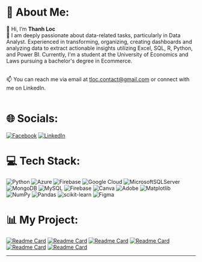 # 💫 About Me:
👋 Hi, I’m **Thanh Loc**<br>👀 I am deeply passionate about data-related tasks, particularly in Data Analyst. Experienced in transforming, organizing, creating dashboards and analyzing data to extract actionable insights utilizing Excel, SQL, R, Python, and Power BI. Currently, I'm a student at the University of Economics and Laws pursuing a bachelor's degree in Ecommerce.

<br>📫 You can reach me via email at tloc.contact@gmail.com or connect with me on LinkedIn.<br><br>

# 🌐 Socials:
[![Facebook](https://img.shields.io/badge/Facebook-%231877F2.svg?logo=Facebook&logoColor=white)](https://facebook.com/https://www.facebook.com/thanh.loc.50999405/) [![LinkedIn](https://img.shields.io/badge/LinkedIn-%230077B5.svg?logo=linkedin&logoColor=white)](https://linkedin.com/in/https://www.linkedin.com/in/ledacthanhloc/) 


# 💻 Tech Stack:
![Python](https://img.shields.io/badge/python-3670A0?style=flat&logo=python&logoColor=ffdd54) ![Azure](https://img.shields.io/badge/azure-%230072C6.svg?style=flat&logo=microsoftazure&logoColor=white) ![Firebase](https://img.shields.io/badge/firebase-%23039BE5.svg?style=flat&logo=firebase) ![Google Cloud](https://img.shields.io/badge/GoogleCloud-%234285F4.svg?style=flat&logo=google-cloud&logoColor=white) ![MicrosoftSQLServer](https://img.shields.io/badge/Microsoft%20SQL%20Server-CC2927?style=flat&logo=microsoft%20sql%20server&logoColor=white) ![MongoDB](https://img.shields.io/badge/MongoDB-%234ea94b.svg?style=flat&logo=mongodb&logoColor=white) ![MySQL](https://img.shields.io/badge/mysql-4479A1.svg?style=flat&logo=mysql&logoColor=white) ![Firebase](https://img.shields.io/badge/firebase-a08021?style=flat&logo=firebase&logoColor=ffcd34) ![Canva](https://img.shields.io/badge/Canva-%2300C4CC.svg?style=flat&logo=Canva&logoColor=white) ![Adobe](https://img.shields.io/badge/adobe-%23FF0000.svg?style=flat&logo=adobe&logoColor=white) ![Matplotlib](https://img.shields.io/badge/Matplotlib-%23ffffff.svg?style=flat&logo=Matplotlib&logoColor=black) ![NumPy](https://img.shields.io/badge/numpy-%23013243.svg?style=flat&logo=numpy&logoColor=white) ![Pandas](https://img.shields.io/badge/pandas-%23150458.svg?style=flat&logo=pandas&logoColor=white) ![scikit-learn](https://img.shields.io/badge/scikit--learn-%23F7931E.svg?style=flat&logo=scikit-learn&logoColor=white) ![Figma](https://img.shields.io/badge/figma-%23F24E1E.svg?style=flat&logo=figma&logoColor=white)


# 📊 My Project:
[![Readme Card](https://github-readme-stats.vercel.app/api/pin/?username=thanhloc81&repo=VN30-Stock-Dashboard&theme=blueberry&hide_border=false&card_width=500&show_icons=True)](https://github.com/thanhloc81/VN30-Stock-Dashboard)
[![Readme Card](https://github-readme-stats.vercel.app/api/pin/?username=thanhloc81&repo=Customer-segmentation&theme=blueberry&hide_border=false&card_width=500&show_icons=True)](https://github.com/thanhloc81/Customer-segmentation)
[![Readme Card](https://github-readme-stats.vercel.app/api/pin/?username=thanhloc81&repo=Dashboard-support-Market-Expansion-Strategy&theme=blueberry&hide_border=false&card_width=500&show_icons=True)](https://github.com/thanhloc81/Dashboard-support-Market-Expansion-Strategy)
[![Readme Card](https://github-readme-stats.vercel.app/api/pin/?username=thanhloc81&repo=SQL-Project-Bicycles-Practise&theme=blueberry&hide_border=false&card_width=500&show_icons=True)](https://github.com/thanhloc81/SQL-Project-Bicycles-Practise)
[![Readme Card](https://github-readme-stats.vercel.app/api/pin/?username=thanhloc81&repo=RFM-MODEL-PROJECT&theme=blueberry&hide_border=false&card_width=500&show_icons=True)](https://github.com/thanhloc81/RFM-MODEL-PROJECT)
[![Readme Card](https://github-readme-stats.vercel.app/api/pin/?username=thanhloc81&repo=Future-Retail-Sales-Analysis&theme=blueberry&hide_border=false&card_width=500&show_icons=True)](https://github.com/thanhloc81/Future-Retail-Sales-Analysis)

---
